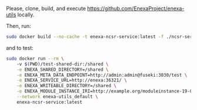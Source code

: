 Please, clone, build, and execute https://github.com/EnexaProject/enexa-utils locally.

Then, run:
```bash 
sudo docker build --no-cache -t enexa-ncsr-service:latest -f ./ncsr-service.Dockerfile .
```

and to test:

```bash
sudo docker run --rm \                                                                  
    -v $(PWD)/test-shared-dir:/shared \
    -e ENEXA_SHARED_DIRECTORY=/shared \
    -e ENEXA_META_DATA_ENDPOINT=http://admin:admin@fuseki:3030/test \
    -e ENEXA_SERVICE_URL=http://enexa:36321/ \
    -e ENEXA_WRITEABLE_DIRECTORY=/shared \
    -e ENEXA_MODULE_INSTANCE_IRI=http://example.org/moduleinstance-19-07 \
    --network enexa-utils_default \
    enexa-ncsr-service:latest
```
